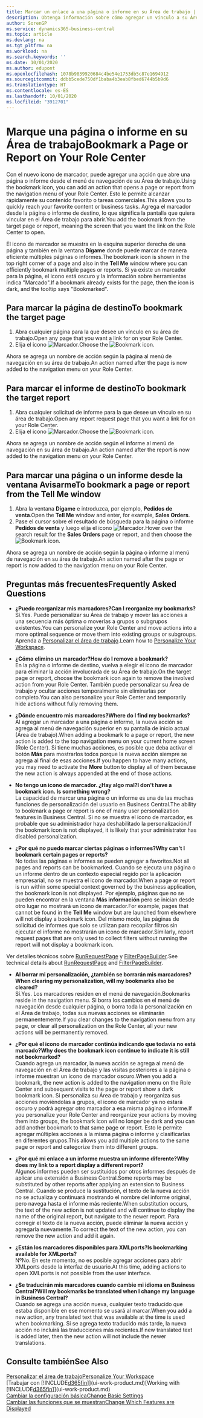 ```yaml
---
title: Marcar un enlace a una página o informe en su Área de trabajo | Microsoft Docs
description: Obtenga información sobre cómo agregar un vínculo a su Área de trabajo.
author: SorenGP
ms.service: dynamics365-business-central
ms.topic: article
ms.devlang: na
ms.tgt_pltfrm: na
ms.workload: na
ms.search.keywords: ''
ms.date: 10/01/2020
ms.author: edupont
ms.openlocfilehash: 1078b9839920684c4be54e1753db5c87e1694912
ms.sourcegitcommit: ddbb5cede750df1baba4b3eab8fbed6744b5b9d6
ms.translationtype: HT
ms.contentlocale: es-ES
ms.lasthandoff: 10/01/2020
ms.locfileid: "3912701"
---
```

# <a name="bookmark-a-page-or-report-on-your-role-center"></a><span data-ttu-id="f3087-103">Marque una página o informe en su Área de trabajo</span><span class="sxs-lookup"><span data-stu-id="f3087-103">Bookmark a Page or Report on Your Role Center</span></span>
<span data-ttu-id="f3087-104">Con el nuevo icono de marcador, puede agregar una acción que abre una página o informe desde el menú de navegación de su Área de trabajo.</span><span class="sxs-lookup"><span data-stu-id="f3087-104">Using the bookmark icon, you can add an action that opens a page or report from the navigation menu of your Role Center.</span></span> <span data-ttu-id="f3087-105">Esto le permite alcanzar rápidamente su contenido favorito o tareas comerciales.</span><span class="sxs-lookup"><span data-stu-id="f3087-105">This allows you to quickly reach your favorite content or business tasks.</span></span> <span data-ttu-id="f3087-106">Agrega el marcador desde la página o informe de destino, lo que significa la pantalla que quiera vincular en el Área de trabajo para abrir.</span><span class="sxs-lookup"><span data-stu-id="f3087-106">You add the bookmark from the target page or report, meaning the screen that you want the link on the Role Center to open.</span></span>

<span data-ttu-id="f3087-107">El icono de marcador se muestra en la esquina superior derecha de una página y también en la ventana **Dígame** donde puede marcar de manera eficiente múltiples páginas o informes.</span><span class="sxs-lookup"><span data-stu-id="f3087-107">The bookmark icon is shown in the top right corner of a page and also in the **Tell Me** window where you can efficiently bookmark multiple pages or reports.</span></span> <span data-ttu-id="f3087-108">Si ya existe un marcador para la página, el icono está oscuro y la información sobre herramientas indica "Marcado".</span><span class="sxs-lookup"><span data-stu-id="f3087-108">If a bookmark already exists for the page, then the icon is dark, and the tooltip says "Bookmarked".</span></span>

## <a name="to-bookmark-the-target-page"></a><span data-ttu-id="f3087-109">Para marcar la página de destino</span><span class="sxs-lookup"><span data-stu-id="f3087-109">To bookmark the target page</span></span>
1. <span data-ttu-id="f3087-110">Abra cualquier página para la que desee un vínculo en su área de trabajo.</span><span class="sxs-lookup"><span data-stu-id="f3087-110">Open any page that you want a link for on your Role Center.</span></span>
2. <span data-ttu-id="f3087-111">Elija el icono ![Marcador](media/ui_bookmark_icon.png "Marcador").</span><span class="sxs-lookup"><span data-stu-id="f3087-111">Choose the ![Bookmark](media/ui_bookmark_icon.png "Bookmark") icon.</span></span>

<span data-ttu-id="f3087-112">Ahora se agrega un nombre de acción según la página al menú de navegación en su área de trabajo.</span><span class="sxs-lookup"><span data-stu-id="f3087-112">An action named after the page is now added to the navigation menu on your Role Center.</span></span>

## <a name="to-bookmark-the-target-report"></a><span data-ttu-id="f3087-113">Para marcar el informe de destino</span><span class="sxs-lookup"><span data-stu-id="f3087-113">To bookmark the target report</span></span>
1. <span data-ttu-id="f3087-114">Abra cualquier solicitud de informe para la que desee un vínculo en su área de trabajo.</span><span class="sxs-lookup"><span data-stu-id="f3087-114">Open any report request page that you want a link for on your Role Center.</span></span>
2. <span data-ttu-id="f3087-115">Elija el icono ![Marcador](media/ui_bookmark_icon.png "Marcador").</span><span class="sxs-lookup"><span data-stu-id="f3087-115">Choose the ![Bookmark](media/ui_bookmark_icon.png "Bookmark") icon.</span></span>

<span data-ttu-id="f3087-116">Ahora se agrega un nombre de acción según el informe al menú de navegación en su área de trabajo.</span><span class="sxs-lookup"><span data-stu-id="f3087-116">An action named after the report is now added to the navigation menu on your Role Center.</span></span>

## <a name="to-bookmark-a-page-or-report-from-the-tell-me-window"></a><span data-ttu-id="f3087-117">Para marcar una página o un informe desde la ventana Avisarme</span><span class="sxs-lookup"><span data-stu-id="f3087-117">To bookmark a page or report from the Tell Me window</span></span>
1. <span data-ttu-id="f3087-118">Abra la ventana **Dígame** e introduzca, por ejemplo, **Pedidos de venta**.</span><span class="sxs-lookup"><span data-stu-id="f3087-118">Open the **Tell Me** window and enter, for example, **Sales Orders**.</span></span>
2. <span data-ttu-id="f3087-119">Pase el cursor sobre el resultado de búsqueda para la página o informe **Pedidos de venta** y luego elija el icono ![Marcador](media/ui_bookmark_icon.png "Marcador").</span><span class="sxs-lookup"><span data-stu-id="f3087-119">Hover over the search result for the **Sales Orders** page or report, and then choose the ![Bookmark](media/ui_bookmark_icon.png "Bookmark") icon.</span></span>

<span data-ttu-id="f3087-120">Ahora se agrega un nombre de acción según la página o informe al menú de navegación en su área de trabajo.</span><span class="sxs-lookup"><span data-stu-id="f3087-120">An action named after the page or report is now added to the navigation menu on your Role Center.</span></span>


## <a name="frequently-asked-questions"></a><span data-ttu-id="f3087-121">Preguntas más frecuentes</span><span class="sxs-lookup"><span data-stu-id="f3087-121">Frequently Asked Questions</span></span>  

- <span data-ttu-id="f3087-122">**¿Puedo reorganizar mis marcadores?**</span><span class="sxs-lookup"><span data-stu-id="f3087-122">**Can I reorganize my bookmarks?**</span></span>  
<span data-ttu-id="f3087-123">Sí.</span><span class="sxs-lookup"><span data-stu-id="f3087-123">Yes.</span></span> <span data-ttu-id="f3087-124">Puede personalizar su Área de trabajo y mover las acciones a una secuencia más óptima o moverlas a grupos o subgrupos existentes.</span><span class="sxs-lookup"><span data-stu-id="f3087-124">You can personalize your Role Center and move actions into a more optimal sequence or move them into existing groups or subgroups.</span></span>  
<span data-ttu-id="f3087-125">Aprenda a [Personalizar el área de trabajo](ui-personalization-user.md).</span><span class="sxs-lookup"><span data-stu-id="f3087-125">Learn how to [Personalize Your Workspace](ui-personalization-user.md).</span></span>

- <span data-ttu-id="f3087-126">**¿Cómo elimino un marcador?**</span><span class="sxs-lookup"><span data-stu-id="f3087-126">**How do I remove a bookmark?**</span></span>  
<span data-ttu-id="f3087-127">En la página o informe de destino, vuelva a elegir el icono de marcador para eliminar la acción involucrada de su Área de trabajo.</span><span class="sxs-lookup"><span data-stu-id="f3087-127">On the target page or report, choose the bookmark icon again to remove the involved action from your Role Center.</span></span> <span data-ttu-id="f3087-128">También puede personalizar su Área de trabajo y ocultar acciones temporalmente sin eliminarlas por completo.</span><span class="sxs-lookup"><span data-stu-id="f3087-128">You can also personalize your Role Center and temporarily hide actions without fully removing them.</span></span>

- <span data-ttu-id="f3087-129">**¿Dónde encuentro mis marcadores?**</span><span class="sxs-lookup"><span data-stu-id="f3087-129">**Where do I find my bookmarks?**</span></span>  
<span data-ttu-id="f3087-130">Al agregar un marcador a una página o informe, la nueva acción se agrega al menú de navegación superior en su pantalla de inicio actual (Área de trabajo).</span><span class="sxs-lookup"><span data-stu-id="f3087-130">When adding a bookmark to a page or report, the new action is added to the top navigation menu on your current home screen (Role Center).</span></span> <span data-ttu-id="f3087-131">Si tiene muchas acciones, es posible que deba activar el botón **Más** para mostrarlos todos porque la nueva acción siempre se agrega al final de esas acciones.</span><span class="sxs-lookup"><span data-stu-id="f3087-131">If you happen to have many actions, you may need to activate the **More** button to display all of them because the new action is always appended at the end of those actions.</span></span>
<!-- Should we add a screenshot here? -->

- <span data-ttu-id="f3087-132">**No tengo un icono de marcador. ¿Hay algo mal?**</span><span class="sxs-lookup"><span data-stu-id="f3087-132">**I don't have a bookmark icon. Is something wrong?**</span></span>  
<span data-ttu-id="f3087-133">La capacidad de marcar una página o un informe es una de las muchas funciones de personalización del usuario en Business Central.</span><span class="sxs-lookup"><span data-stu-id="f3087-133">The ability to bookmark a page or report is one of many user personalization features in Business Central.</span></span> <span data-ttu-id="f3087-134">Si no se muestra el icono de marcador, es probable que su administrador haya deshabilitado la personalización.</span><span class="sxs-lookup"><span data-stu-id="f3087-134">If the bookmark icon is not displayed, it is likely that your administrator has disabled personalization.</span></span>

- <span data-ttu-id="f3087-135">**¿Por qué no puedo marcar ciertas páginas o informes?**</span><span class="sxs-lookup"><span data-stu-id="f3087-135">**Why can't I bookmark certain pages or reports?**</span></span>  
<span data-ttu-id="f3087-136">No todas las páginas e informes se pueden agregar a favoritos.</span><span class="sxs-lookup"><span data-stu-id="f3087-136">Not all pages and reports can be bookmarked.</span></span> <span data-ttu-id="f3087-137">Cuando se ejecuta una página o un informe dentro de un contexto especial regido por la aplicación empresarial, no se muestra el icono de marcador.</span><span class="sxs-lookup"><span data-stu-id="f3087-137">When a page or report is run within some special context governed by the business application, the bookmark icon is not displayed.</span></span> <span data-ttu-id="f3087-138">Por ejemplo, páginas que no se pueden encontrar en la ventana **Más información** pero se inician desde otro lugar no mostrará un icono de marcador.</span><span class="sxs-lookup"><span data-stu-id="f3087-138">For example, pages that cannot be found in the **Tell Me** window but are launched from elsewhere will not display a bookmark icon.</span></span> <span data-ttu-id="f3087-139">Del mismo modo, las páginas de solicitud de informes que solo se utilizan para recopilar filtros sin ejecutar el informe no mostrarán un icono de marcador.</span><span class="sxs-lookup"><span data-stu-id="f3087-139">Similarly, report request pages that are only used to collect filters without running the report will not display a bookmark icon.</span></span>

<span data-ttu-id="f3087-140">Ver detalles técnicos sobre [RunRequestPage](https://docs.microsoft.com/dynamics365/business-central/dev-itpro/developer/methods-auto/report/reportinstance-runrequestpage-method) y [FilterPageBuilder](https://docs.microsoft.com/dynamics365/business-central/dev-itpro/developer/methods-auto/filterpagebuilder/filterpagebuilder-data-type).</span><span class="sxs-lookup"><span data-stu-id="f3087-140">See technical details about [RunRequestPage](https://docs.microsoft.com/dynamics365/business-central/dev-itpro/developer/methods-auto/report/reportinstance-runrequestpage-method) and [FilterPageBuilder](https://docs.microsoft.com/dynamics365/business-central/dev-itpro/developer/methods-auto/filterpagebuilder/filterpagebuilder-data-type).</span></span>

- <span data-ttu-id="f3087-141">**Al borrar mi personalización, ¿también se borrarán mis marcadores?**</span><span class="sxs-lookup"><span data-stu-id="f3087-141">**When clearing my personalization, will my bookmarks also be cleared?**</span></span>  
<span data-ttu-id="f3087-142">Sí.</span><span class="sxs-lookup"><span data-stu-id="f3087-142">Yes.</span></span> <span data-ttu-id="f3087-143">Los marcadores residen en el menú de navegación.</span><span class="sxs-lookup"><span data-stu-id="f3087-143">Bookmarks reside in the navigation menu.</span></span> <span data-ttu-id="f3087-144">Si borra los cambios en el menú de navegación desde cualquier página, o borra toda la personalización en el Área de trabajo, todas sus nuevas acciones se eliminarán permanentemente.</span><span class="sxs-lookup"><span data-stu-id="f3087-144">If you clear changes to the navigation menu from any page, or clear all personalization on the Role Center, all your new actions will be permanently removed.</span></span>

- <span data-ttu-id="f3087-145">**¿Por qué el icono de marcador continúa indicando que todavía no está marcado?**</span><span class="sxs-lookup"><span data-stu-id="f3087-145">**Why does the bookmark icon continue to indicate it is still not bookmarked?**</span></span>  
<span data-ttu-id="f3087-146">Cuando agrega un marcador, la nueva acción se agrega al menú de navegación en el Área de trabajo y las visitas posteriores a la página o informe muestran un ícono de marcador oscuro.</span><span class="sxs-lookup"><span data-stu-id="f3087-146">When you add a bookmark, the new action is added to the navigation menu on the Role Center and subsequent visits to the page or report show a dark bookmark icon.</span></span> <span data-ttu-id="f3087-147">Si personaliza su Área de trabajo y reorganiza sus acciones moviéndolas a grupos, el icono de marcador ya no estará oscuro y podrá agregar otro marcador a esa misma página o informe.</span><span class="sxs-lookup"><span data-stu-id="f3087-147">If you personalize your Role Center and reorganize your actions by moving them into groups, the bookmark icon will no longer be dark and you can add another bookmark to that same page or report.</span></span> <span data-ttu-id="f3087-148">Esto le permite agregar múltiples acciones a la misma página o informe y clasificarlas en diferentes grupos.</span><span class="sxs-lookup"><span data-stu-id="f3087-148">This allows you add multiple actions to the same page or report and categorize them into different groups.</span></span>

- <span data-ttu-id="f3087-149">**¿Por qué mi enlace a un informe muestra un informe diferente?**</span><span class="sxs-lookup"><span data-stu-id="f3087-149">**Why does my link to a report display a different report?**</span></span>  
<span data-ttu-id="f3087-150">Algunos informes pueden ser sustituidos por otros informes después de aplicar una extensión a Business Central.</span><span class="sxs-lookup"><span data-stu-id="f3087-150">Some reports may be substituted by other reports after applying an extension to Business Central.</span></span> <span data-ttu-id="f3087-151">Cuando se produce la sustitución, el texto de la nueva acción no se actualiza y continuará mostrando el nombre del informe original, pero navega hasta el informe más reciente.</span><span class="sxs-lookup"><span data-stu-id="f3087-151">When substitution occurs, the text of the new action is not updated and will continue to display the name of the original report, but navigate to the newer report.</span></span> <span data-ttu-id="f3087-152">Para corregir el texto de la nueva acción, puede eliminar la nueva acción y agregarla nuevamente.</span><span class="sxs-lookup"><span data-stu-id="f3087-152">To correct the text of the new action, you can remove the new action and add it again.</span></span>
<!-- For more information on report substitution, see this link UNAVAILABLE AT THIS TIME -->

- <span data-ttu-id="f3087-153">**¿Están los marcadores disponibles para XMLports?**</span><span class="sxs-lookup"><span data-stu-id="f3087-153">**Is bookmarking available for XMLports?**</span></span>  
<span data-ttu-id="f3087-154">Nº</span><span class="sxs-lookup"><span data-stu-id="f3087-154">No.</span></span> <span data-ttu-id="f3087-155">En este momento, no es posible agregar acciones para abrir XMLports desde la interfaz de usuario.</span><span class="sxs-lookup"><span data-stu-id="f3087-155">At this time, adding actions to open XMLports is not possible from the user interface.</span></span>

- <span data-ttu-id="f3087-156">**¿Se traducirán mis marcadores cuando cambie mi idioma en Business Central?**</span><span class="sxs-lookup"><span data-stu-id="f3087-156">**Will my bookmarks be translated when I change my language in Business Central?**</span></span>  
<span data-ttu-id="f3087-157">Cuando se agrega una acción nueva, cualquier texto traducido que estaba disponible en ese momento se usará al marcar.</span><span class="sxs-lookup"><span data-stu-id="f3087-157">When you add a new action, any translated text that was available at the time is used when bookmarking.</span></span> <span data-ttu-id="f3087-158">Si se agrega texto traducido más tarde, la nueva acción no incluirá las traducciones más recientes.</span><span class="sxs-lookup"><span data-stu-id="f3087-158">If new translated text is added later, then the new action will not include the newer translations.</span></span>


## <a name="see-also"></a><span data-ttu-id="f3087-159">Consulte también</span><span class="sxs-lookup"><span data-stu-id="f3087-159">See Also</span></span>
[<span data-ttu-id="f3087-160">Personalizar el área de trabajo</span><span class="sxs-lookup"><span data-stu-id="f3087-160">Personalize Your Workspace</span></span>](ui-personalization-user.md)  
<span data-ttu-id="f3087-161">[Trabajar con [!INCLUDE[d365fin](includes/d365fin_md.md)]](ui-work-product.md)</span><span class="sxs-lookup"><span data-stu-id="f3087-161">[Working with [!INCLUDE[d365fin](includes/d365fin_md.md)]](ui-work-product.md)</span></span>  
[<span data-ttu-id="f3087-162">Cambiar la configuración básica</span><span class="sxs-lookup"><span data-stu-id="f3087-162">Change Basic Settings</span></span>](ui-change-basic-settings.md)  
[<span data-ttu-id="f3087-163">Cambiar las funciones que se muestran</span><span class="sxs-lookup"><span data-stu-id="f3087-163">Change Which Features are Displayed</span></span>](ui-experiences.md)  
